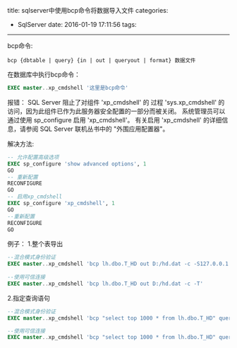 ﻿title: sqlserver中使用bcp命令将数据导入文件
categories:
  - SqlServer
date: 2016-01-19 17:11:56
tags:
---

bcp命令:
```shell
bcp {dbtable | query} {in | out | queryout | format} 数据文件
```

在数据库中执行bcp命令：
```sql
EXEC master..xp_cmdshell '这里是bcp命令'
```

报错：
SQL Server 阻止了对组件 'xp_cmdshell' 的 过程 'sys.xp_cmdshell' 的访问，因为此组件已作为此服务器安全配置的一部分而被关闭。
系统管理员可以通过使用 sp_configure 启用 'xp_cmdshell'。
有关启用 'xp_cmdshell' 的详细信息，请参阅 SQL Server 联机丛书中的 "外围应用配置器"。

解决方法:
```sql
-- 允许配置高级选项
EXEC sp_configure 'show advanced options', 1
GO
-- 重新配置
RECONFIGURE
GO
-- 启用xp_cmdshell
EXEC sp_configure 'xp_cmdshell', 1
GO
--重新配置
RECONFIGURE
GO
```

例子：
1.整个表导出
```sql
--混合模式身份验证
EXEC master..xp_cmdshell 'bcp lh.dbo.T_HD out D:/hd.dat -c -S127.0.0.1 -Usa -Pmypwd'
  
--使用可信连接
EXEC master..xp_cmdshell 'bcp lh.dbo.T_HD out D:/hd.dat -c -T'
```

2.指定查询语句
```sql
--混合模式身份验证
EXEC master..xp_cmdshell 'bcp "select top 1000 * from lh.dbo.T_HD" queryout D:/hd_1000.dat -c -S127.0.0.1 -Usa -Pmypwd'

--使用可信连接
EXEC master..xp_cmdshell 'bcp "select top 1000 * from lh.dbo.T_HD" queryout D:/hd_1000.dat -c -T'
```
